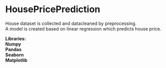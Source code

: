 # HousePricePrediction
House dataset is collected and datacleaned by preprocessing.<br>
A model is created  based on linear regression which predicts house price.<br>

<b>Libraries:<br>
 <b>Numpy<br>
 <b>Pandas<br>
 <b>Seaborn<br>
 <b>Matplotlib 


